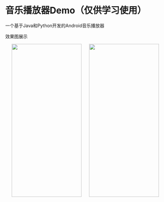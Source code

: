 # 音乐播放器Demo（仅供学习使用）
一个基于Java和Python开发的Android音乐播放器

效果图展示
<div align="center"> <img src="https://github.com/DavidWisdom/MusicPlayerDemo/assets/88563609/fdd0130b-d6e3-4947-acf7-3e7a106f6a24" style="margin-right: 10px;" width = 220 height = 480 />
<img src="https://github.com/DavidWisdom/MusicPlayerDemo/assets/88563609/66e418bd-b624-400b-ac40-c91f5a76edd3" style="margin-left: 10px;" width = 220 height = 480 /> </div>




